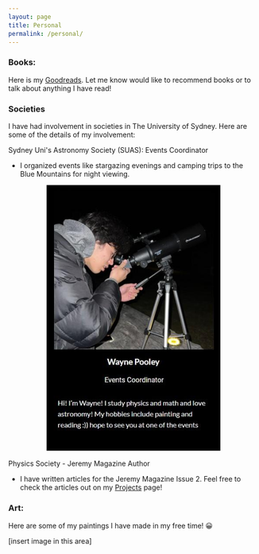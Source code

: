 ```yaml
---
layout: page
title: Personal
permalink: /personal/
---
```


### Books:

Here is my [Goodreads](https://www.goodreads.com/user/show/109554090-wayne). Let me know would like to recommend books or to talk about anything I have read!



### Societies

I have had involvement in societies in The University of Sydney. Here are some of the details of my involvement:

Sydney Uni's Astronomy Society (SUAS): Events Coordinator 
 - I organized events like stargazing evenings and camping trips to the Blue Mountains for night viewing.


<div style="text-align:center">
  <img src="../pictures/suas.jpeg" alt="suas-profile" title="SUAS Profile from 2023-2024" style="width:350px; height:auto;">
</div>


Physics Society - Jeremy Magazine Author
- I have written articles for the Jeremy Magazine Issue 2. Feel free to check the articles out on my <a href="{{ 'research' | prepend: site.baseurl }}">Projects</a>  page!


### Art:

Here are some of my paintings I have made in my free time! 😀

[insert image in this area]

